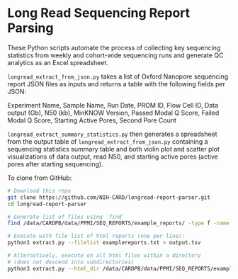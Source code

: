 # Long Read Sequencing Report Parsing

These Python scripts automate the process of collecting key sequencing statistics from weekly and cohort-wide sequencing runs and generate QC analytics as an Excel spreadsheet.

```longread_extract_from_json.py``` takes a list of Oxford Nanopore sequencing report JSON files as inputs and returns a table with the following fields per JSON:

Experiment Name, Sample Name, Run Date, PROM ID, Flow Cell ID, Data output (Gb), N50 (kb), MinKNOW Version, Passed Modal Q Score, Failed Modal Q Score, Starting Active Pores, Second Pore Count

```longread_extract_summary_statistics.py``` then generates a spreadsheet from the output table of ```longread_extract_from_json.py``` containing a sequencing statistics summary table and both violin plot and scatter plot visualizations of data output, read N50, and starting active pores (active pores after starting sequencing).

To clone from GitHub:
```bash
# Download this repo
git clone https://github.com/NIH-CARD/longread-report-parser.git
cd longread-report-parser

# Generate list of files using `find`
find /data/CARDPB/data/PPMI/SEQ_REPORTS/example_reports/ -type f -name '*.html' > examplereports.txt

# Execute with file list of html reports (one per line):
python3 extract.py --filelist examplereports.txt > output.tsv

# Alternatively, execute on all html files within a directory
# (does not descend into subdirectories)
python3 extract.py --html_dir /data/CARDPB/data/PPMI/SEQ_REPORTS/example_reports/ > output.tsv
```
